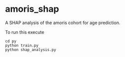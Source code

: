 # amoris_shap

A SHAP analysis of the amoris cohort for age prediction.

To run this execute

```
cd py
python train.py
python shap_analysis.py
```